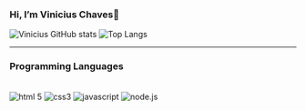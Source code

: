 ### Hi, I’m Vinicius Chaves👋

![Vinicius GitHub stats](https://github-readme-stats.vercel.app/api?username=viniciusMoraesChaves&show_icons=true&theme=apprentice)
![Top Langs](https://github-readme-stats.vercel.app/api/top-langs/?username=viniciusMoraesChaves&layout=compact)
***
### Programming Languages
<div style="display: inline-block"><br>
  <img align="center" alt="html 5" src="https://img.shields.io/badge/HTML5-E34F26?style=for-the-badge&logo=html5&logoColor=white">
  <img align="center" alt="css3" src="https://img.shields.io/badge/CSS3-1572B6?style=for-the-badge&logo=css3&logoColor=white">
  <img align="center" alt="javascript" src="https://img.shields.io/badge/JavaScript-F7DF1E?style=for-the-badge&logo=javascript&logoColor=black">
  <img align="center" alt="node.js" src="https://img.shields.io/badge/Node.js-43853D?style=for-the-badge&logo=node.js&logoColor=white">
</div><br>
